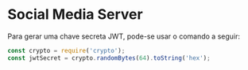 # Social Media Server

Para gerar uma chave secreta JWT, pode-se usar o comando a seguir:
```js
const crypto = require('crypto');
const jwtSecret = crypto.randomBytes(64).toString('hex');
```